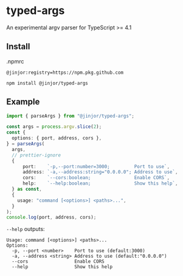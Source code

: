 # typed-args

An experimental argv parser for TypeScript >= 4.1

## Install

.npmrc

```
@jinjor:registry=https://npm.pkg.github.com
```

```
npm install @jinjor/typed-args
```

## Example

```typescript
import { parseArgs } from "@jinjor/typed-args";

const args = process.argv.slice(2);
const {
  options: { port, address, cors },
} = parseArgs(
  args,
  // prettier-ignore
  {
      port:    `-p,--port:number=3000;         Port to use`,
      address: `-a,--address:string="0.0.0.0"; Address to use`,
      cors:    `--cors:boolean;                Enable CORS`,
      help:    `--help:boolean;                Show this help`,
  } as const,
  {
    usage: "command [<options>] <paths>...",
  }
);
console.log(port, address, cors);
```

`--help` outputs:

```
Usage: command [<options>] <paths>...
Options:
  -p, --port <number>    Port to use (default:3000)
  -a, --address <string> Address to use (default:"0.0.0.0")
  --cors                 Enable CORS
  --help                 Show this help
```

